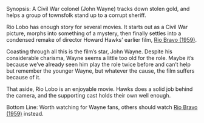 Synopsis: A Civil War colonel (John Wayne) tracks down stolen gold, and helps a group of townsfolk stand up to a corrupt sheriff.

Rio Lobo has enough story for several movies.  It starts out as a Civil War picture, morphs into something of a mystery, then finally settles into a condensed remake of director Howard Hawks’ earlier film, <a href="/browse/reviews/rio-bravo-1959/">Rio Bravo (1959)</a>.

Coasting through all this is the film’s star, John Wayne.  Despite his considerable charisma, Wayne seems a little too old for the role.  Maybe it’s because we’ve already seen him play the role twice before and can’t help but remember the younger Wayne, but whatever the cause, the film suffers because of it.

That aside, Rio Lobo is an enjoyable movie.  Hawks does a solid job behind the camera, and the supporting cast holds their own well enough.

Bottom Line: Worth watching for Wayne fans, others should watch <a href="/browse/reviews/rio-bravo-1959/">Rio Bravo (1959)</a> instead.